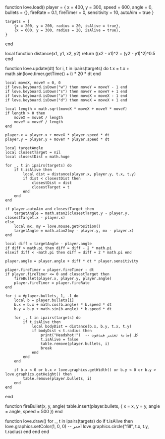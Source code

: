 function love.load()
    player = {
        x = 400,
        y = 300,
        speed = 600,
        angle = 0,
        bullets = {},
        fireRate = 0.1,
        fireTimer = 0,
        sensitivity = 10,
        autoAim = true
    }

    targets = {
        {x = 200, y = 200, radius = 20, isAlive = true},
        {x = 600, y = 300, radius = 20, isAlive = true},
    }
end

local function distance(x1, y1, x2, y2)
    return ((x2 - x1)^2 + (y2 - y1)^2)^0.5
end

function love.update(dt)
    for i, t in ipairs(targets) do
        t.x = t.x + math.sin(love.timer.getTime() + i) * 20 * dt
    end

    local moveX, moveY = 0, 0
    if love.keyboard.isDown("w") then moveY = moveY - 1 end
    if love.keyboard.isDown("s") then moveY = moveY + 1 end
    if love.keyboard.isDown("a") then moveX = moveX - 1 end
    if love.keyboard.isDown("d") then moveX = moveX + 1 end

    local length = math.sqrt(moveX * moveX + moveY * moveY)
    if length > 0 then
        moveX = moveX / length
        moveY = moveY / length
    end

    player.x = player.x + moveX * player.speed * dt
    player.y = player.y + moveY * player.speed * dt

    local targetAngle
    local closestTarget = nil
    local closestDist = math.huge

    for _, t in ipairs(targets) do
        if t.isAlive then
            local dist = distance(player.x, player.y, t.x, t.y)
            if dist < closestDist then
                closestDist = dist
                closestTarget = t
            end
        end
    end

    if player.autoAim and closestTarget then
        targetAngle = math.atan2(closestTarget.y - player.y, closestTarget.x - player.x)
    else
        local mx, my = love.mouse.getPosition()
        targetAngle = math.atan2(my - player.y, mx - player.x)
    end

    local diff = targetAngle - player.angle
    if diff > math.pi then diff = diff - 2 * math.pi
    elseif diff < -math.pi then diff = diff + 2 * math.pi end

    player.angle = player.angle + diff * dt * player.sensitivity

    player.fireTimer = player.fireTimer - dt
    if player.fireTimer <= 0 and closestTarget then
        fireBullet(player.x, player.y, player.angle)
        player.fireTimer = player.fireRate
    end

    for i = #player.bullets, 1, -1 do
        local b = player.bullets[i]
        b.x = b.x + math.cos(b.angle) * b.speed * dt
        b.y = b.y + math.sin(b.angle) * b.speed * dt

        for _, t in ipairs(targets) do
            if t.isAlive then
                local bodyDist = distance(b.x, b.y, t.x, t.y)
                if bodyDist < t.radius then
                    print("Headshot!")  -- كل إصابة تعتبر هيدشوت
                    t.isAlive = false
                    table.remove(player.bullets, i)
                    break
                end
            end
        end

        if b.x < 0 or b.x > love.graphics.getWidth() or b.y < 0 or b.y > love.graphics.getHeight() then
            table.remove(player.bullets, i)
        end
    end
end

function fireBullet(x, y, angle)
    table.insert(player.bullets, {
        x = x,
        y = y,
        angle = angle,
        speed = 500
    })
end

function love.draw()
    for _, t in ipairs(targets) do
        if t.isAlive then
            love.graphics.setColor(1, 0, 0) -- أحمر
            love.graphics.circle("fill", t.x, t.y, t.radius)
        end
    end
end
